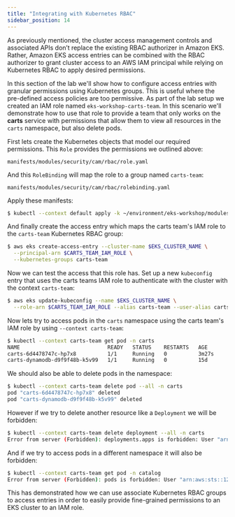 ```yaml
---
title: "Integrating with Kubernetes RBAC"
sidebar_position: 14
---
```


As previously mentioned, the cluster access management controls and associated APIs don’t replace the existing RBAC authorizer in Amazon EKS. Rather, Amazon EKS access entries can be combined with the RBAC authorizer to grant cluster access to an AWS IAM principal while relying on Kubernetes RBAC to apply desired permissions.

In this section of the lab we'll show how to configure access entries with granular permissions using Kubernetes groups. This is useful where the pre-defined access policies are too permissive. As part of the lab setup we created an IAM role named `eks-workshop-carts-team`. In this scenario we'll demonstrate how to use that role to provide a team that only works on the **carts** service with permissions that allow them to view all resources in the `carts` namespace, but also delete pods.

First lets create the Kubernetes objects that model our required permissions. This `Role` provides the permissions we outlined above:

```file
manifests/modules/security/cam/rbac/role.yaml
```

And this `RoleBinding` will map the role to a group named `carts-team`:

```file
manifests/modules/security/cam/rbac/rolebinding.yaml
```

Apply these manifests:

```bash
$ kubectl --context default apply -k ~/environment/eks-workshop/modules/security/cam/rbac
```

And finally create the access entry which maps the carts team's IAM role to the `carts-team` Kubernetes RBAC group:

```bash
$ aws eks create-access-entry --cluster-name $EKS_CLUSTER_NAME \
  --principal-arn $CARTS_TEAM_IAM_ROLE \
  --kubernetes-groups carts-team
```

Now we can test the access that this role has. Set up a new `kubeconfig` entry that uses the carts teams IAM role to authenticate with the cluster with the context `carts-team`:

```bash
$ aws eks update-kubeconfig --name $EKS_CLUSTER_NAME \
  --role-arn $CARTS_TEAM_IAM_ROLE --alias carts-team --user-alias carts-team
```

Now lets try to access pods in the `carts` namespace using the carts team's IAM role by using `--context carts-team`:

```bash
$ kubectl --context carts-team get pod -n carts
NAME                            READY   STATUS    RESTARTS   AGE
carts-6d4478747c-hp7x8          1/1     Running   0          3m27s
carts-dynamodb-d9f9f48b-k5v99   1/1     Running   0          15d
```

We should also be able to delete pods in the namespace:

```bash
$ kubectl --context carts-team delete pod --all -n carts
pod "carts-6d4478747c-hp7x8" deleted
pod "carts-dynamodb-d9f9f48b-k5v99" deleted
```

However if we try to delete another resource like a `Deployment` we will be forbidden:

```bash expectError=true
$ kubectl --context carts-team delete deployment --all -n carts
Error from server (Forbidden): deployments.apps is forbidden: User "arn:aws:sts::123456789012:assumed-role/eks-workshop-carts-team/EKSGetTokenAuth" cannot list resource "deployments" in API group "apps" in the namespace "carts"
```

And if we try to access pods in a different namespace it will also be forbidden:

```bash expectError=true
$ kubectl --context carts-team get pod -n catalog
Error from server (Forbidden): pods is forbidden: User "arn:aws:sts::123456789012:assumed-role/eks-workshop-carts-team/EKSGetTokenAuth" cannot list resource "pods" in API group "" in the namespace "catalog"
```

This has demonstrated how we can use associate Kubernetes RBAC groups to access entries in order to easily provide fine-grained permissions to an EKS cluster to an IAM role.
